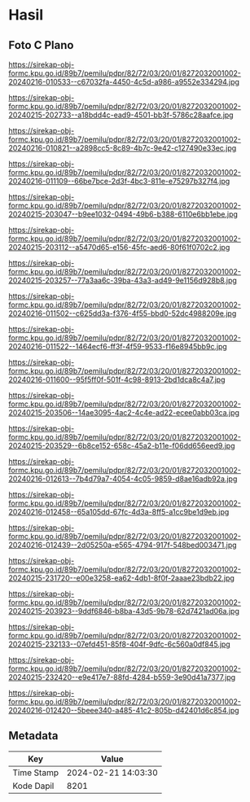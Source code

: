 # Hasil

## Foto C Plano

https://sirekap-obj-formc.kpu.go.id/89b7/pemilu/pdpr/82/72/03/20/01/8272032001002-20240216-010533--c67032fa-4450-4c5d-a986-a9552e334294.jpg

https://sirekap-obj-formc.kpu.go.id/89b7/pemilu/pdpr/82/72/03/20/01/8272032001002-20240215-202733--a18bdd4c-ead9-4501-bb3f-5786c28aafce.jpg

https://sirekap-obj-formc.kpu.go.id/89b7/pemilu/pdpr/82/72/03/20/01/8272032001002-20240216-010821--a2898cc5-8c89-4b7c-9e42-c127490e33ec.jpg

https://sirekap-obj-formc.kpu.go.id/89b7/pemilu/pdpr/82/72/03/20/01/8272032001002-20240216-011109--66be7bce-2d3f-4bc3-811e-e75297b327f4.jpg

https://sirekap-obj-formc.kpu.go.id/89b7/pemilu/pdpr/82/72/03/20/01/8272032001002-20240215-203047--b9ee1032-0494-49b6-b388-6110e6bb1ebe.jpg

https://sirekap-obj-formc.kpu.go.id/89b7/pemilu/pdpr/82/72/03/20/01/8272032001002-20240215-203112--a5470d65-e156-45fc-aed6-80f61f0702c2.jpg

https://sirekap-obj-formc.kpu.go.id/89b7/pemilu/pdpr/82/72/03/20/01/8272032001002-20240215-203257--77a3aa6c-39ba-43a3-ad49-9e1156d928b8.jpg

https://sirekap-obj-formc.kpu.go.id/89b7/pemilu/pdpr/82/72/03/20/01/8272032001002-20240216-011502--c625dd3a-f376-4f55-bbd0-52dc4988209e.jpg

https://sirekap-obj-formc.kpu.go.id/89b7/pemilu/pdpr/82/72/03/20/01/8272032001002-20240216-011522--1464ecf6-ff3f-4f59-9533-f16e8945bb9c.jpg

https://sirekap-obj-formc.kpu.go.id/89b7/pemilu/pdpr/82/72/03/20/01/8272032001002-20240216-011600--95f5ff0f-501f-4c98-8913-2bd1dca8c4a7.jpg

https://sirekap-obj-formc.kpu.go.id/89b7/pemilu/pdpr/82/72/03/20/01/8272032001002-20240215-203506--14ae3095-4ac2-4c4e-ad22-ecee0abb03ca.jpg

https://sirekap-obj-formc.kpu.go.id/89b7/pemilu/pdpr/82/72/03/20/01/8272032001002-20240215-203529--6b8ce152-658c-45a2-b11e-f06dd656eed9.jpg

https://sirekap-obj-formc.kpu.go.id/89b7/pemilu/pdpr/82/72/03/20/01/8272032001002-20240216-012613--7b4d79a7-4054-4c05-9859-d8ae16adb92a.jpg

https://sirekap-obj-formc.kpu.go.id/89b7/pemilu/pdpr/82/72/03/20/01/8272032001002-20240216-012458--65a105dd-67fc-4d3a-8ff5-a1cc9be1d9eb.jpg

https://sirekap-obj-formc.kpu.go.id/89b7/pemilu/pdpr/82/72/03/20/01/8272032001002-20240216-012439--2d05250a-e565-4794-917f-548bed003471.jpg

https://sirekap-obj-formc.kpu.go.id/89b7/pemilu/pdpr/82/72/03/20/01/8272032001002-20240215-231720--e00e3258-ea62-4db1-8f0f-2aaae23bdb22.jpg

https://sirekap-obj-formc.kpu.go.id/89b7/pemilu/pdpr/82/72/03/20/01/8272032001002-20240215-203923--9ddf6846-b8ba-43d5-9b78-62d7421ad06a.jpg

https://sirekap-obj-formc.kpu.go.id/89b7/pemilu/pdpr/82/72/03/20/01/8272032001002-20240215-232133--07efd451-85f8-404f-9dfc-6c560a0df845.jpg

https://sirekap-obj-formc.kpu.go.id/89b7/pemilu/pdpr/82/72/03/20/01/8272032001002-20240215-232420--e9e417e7-88fd-4284-b559-3e90d41a7377.jpg

https://sirekap-obj-formc.kpu.go.id/89b7/pemilu/pdpr/82/72/03/20/01/8272032001002-20240216-012420--5beee340-a485-41c2-805b-d42401d6c854.jpg


## Metadata

| Key        | Value               |
| ---------- | ------------------- |
| Time Stamp | 2024-02-21 14:03:30 |
| Kode Dapil | 8201                |



